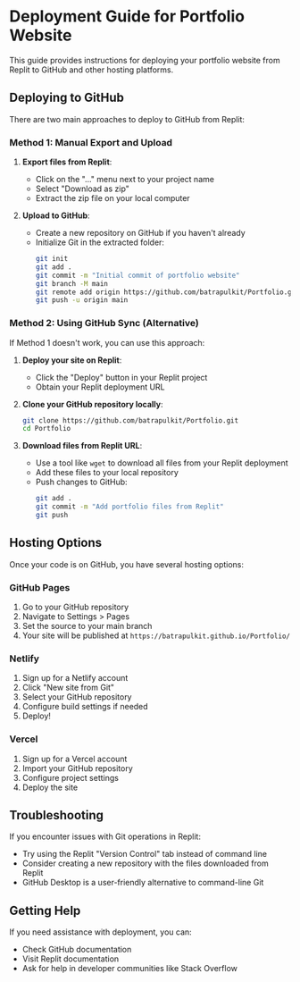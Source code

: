 # Deployment Guide for Portfolio Website

This guide provides instructions for deploying your portfolio website from Replit to GitHub and other hosting platforms.

## Deploying to GitHub

There are two main approaches to deploy to GitHub from Replit:

### Method 1: Manual Export and Upload

1. **Export files from Replit**:
   - Click on the "..." menu next to your project name
   - Select "Download as zip"
   - Extract the zip file on your local computer

2. **Upload to GitHub**:
   - Create a new repository on GitHub if you haven't already
   - Initialize Git in the extracted folder:
     ```bash
     git init
     git add .
     git commit -m "Initial commit of portfolio website"
     git branch -M main
     git remote add origin https://github.com/batrapulkit/Portfolio.git
     git push -u origin main
     ```

### Method 2: Using GitHub Sync (Alternative)

If Method 1 doesn't work, you can use this approach:

1. **Deploy your site on Replit**:
   - Click the "Deploy" button in your Replit project
   - Obtain your Replit deployment URL

2. **Clone your GitHub repository locally**:
   ```bash
   git clone https://github.com/batrapulkit/Portfolio.git
   cd Portfolio
   ```

3. **Download files from Replit URL**:
   - Use a tool like `wget` to download all files from your Replit deployment
   - Add these files to your local repository
   - Push changes to GitHub:
     ```bash
     git add .
     git commit -m "Add portfolio files from Replit"
     git push
     ```

## Hosting Options

Once your code is on GitHub, you have several hosting options:

### GitHub Pages

1. Go to your GitHub repository
2. Navigate to Settings > Pages
3. Set the source to your main branch
4. Your site will be published at `https://batrapulkit.github.io/Portfolio/`

### Netlify

1. Sign up for a Netlify account
2. Click "New site from Git"
3. Select your GitHub repository
4. Configure build settings if needed
5. Deploy!

### Vercel

1. Sign up for a Vercel account
2. Import your GitHub repository
3. Configure project settings
4. Deploy the site

## Troubleshooting

If you encounter issues with Git operations in Replit:
- Try using the Replit "Version Control" tab instead of command line
- Consider creating a new repository with the files downloaded from Replit
- GitHub Desktop is a user-friendly alternative to command-line Git

## Getting Help

If you need assistance with deployment, you can:
- Check GitHub documentation
- Visit Replit documentation
- Ask for help in developer communities like Stack Overflow